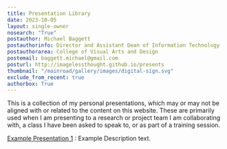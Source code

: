 ```yaml
---
title: Presentation Library
date: 2023-10-05
layout: single-owner
nosearch: "True"
postauthor: Michael Baggett
postauthorinfo: Director and Assistant Dean of Information Technology
postauthorarea: College of Visual Arts and Design
postemail: baggett.michael@gmail.com
posturl: http://imagelessthought.github.io/presents 
thumbnail: "/mainroad/gallery/images/digital-sign.svg"
exclude_from_recent: true
authorbox: True
---
```

This is a collection of my personal presentations, which may or may not be aligned with or related to the content on this website.  These are primarily used when I am presenting to a research or project team I am collaborating with, a class I have been asked to speak to, or as part of a training session.  

[Example Presentation 1](/presents/sub 'Example Presentation 1') : Example Description text.
